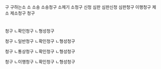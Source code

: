 구
구하는소
소
소송
소송청구
소제기
소청구
신청
심판
심판신청
심판청구
이행청구
제소
제소청구
청구


#
청구
ㄴ확인청구
ㄴ형성청구

청구
ㄴ일반청구
ㄴ확인청구
ㄴ형성청구

청구
ㄴ통상청구
ㄴ확인청구
ㄴ형성청구

청구
ㄴ이행청구
ㄴ확인청구
ㄴ형성청구
